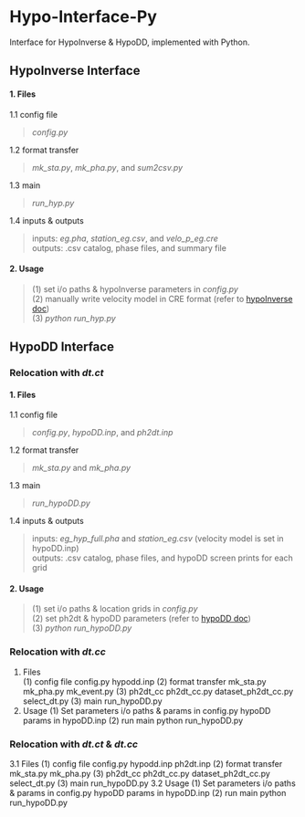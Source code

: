 # Hypo-Interface-Py
Interface for HypoInverse & HypoDD, implemented with Python. <br>

## HypoInverse Interface
#### 1. Files  
1.1 config file  <br>
>*config.py*  <br>

1.2 format transfer  <br>
>*mk_sta.py*, *mk_pha.py*, and *sum2csv.py*  <br>

1.3 main  <br>
>*run_hyp.py*  <br>

1.4 inputs & outputs <br>
>inputs: *eg.pha*, *station_eg.csv*, and *velo_p_eg.cre*  <br>
>outputs: .csv catalog, phase files, and  summary file  <br>

#### 2. Usage
>(1) set i/o paths & hypoInverse parameters in *config.py*  <br>
>(2) manually write velocity model in CRE format (refer to [hypoInverse doc](https://pubs.usgs.gov/of/2002/0171/pdf/of02-171.pdf)) <br>
>(3) *python run_hyp.py*  <br>

## HypoDD Interface  
### Relocation with *dt.ct*  
#### 1. Files
1.1 config file  <br>
>*config.py*, *hypoDD.inp*, and *ph2dt.inp*  <br>

1.2 format transfer  <br>
>*mk_sta.py* and *mk_pha.py*  <br>

1.3 main  <br>
>*run_hypoDD.py*  <br>

1.4 inputs & outputs <br>
>inputs: *eg_hyp_full.pha* and *station_eg.csv* (velocity model is set in hypoDD.inp)  <br>
>outputs: .csv catalog, phase files, and  hypoDD screen prints for each grid <br>

#### 2. Usage
>(1) set i/o paths & location grids in *config.py*  <br>
>(2) set ph2dt & hypoDD parameters (refer to [hypoDD doc](https://www.ldeo.columbia.edu/~felixw/papers/Waldhauser_OFR2001.pdf)) <br>
>(3) *python run_hypoDD.py*  <br>

### Relocation with *dt.cc*  
1. Files  <br>
  (1) config file
    config.py
    hypodd.inp
  (2) format transfer
    mk_sta.py
    mk_pha.py
    mk_event.py
  (3) ph2dt_cc
    ph2dt_cc.py
    dataset_ph2dt_cc.py
    select_dt.py
  (3) main
    run_hypoDD.py
2. Usage
  (1) Set parameters
    i/o paths & params in config.py
    hypoDD params in hypoDD.inp
  (2) run main
    python run_hypoDD.py

### Relocation with *dt.ct* & *dt.cc*  
3.1 Files
  (1) config file
    config.py
    hypodd.inp
    ph2dt.inp
  (2) format transfer
    mk_sta.py
    mk_pha.py
  (3) ph2dt_cc
    ph2dt_cc.py
    dataset_ph2dt_cc.py
    select_dt.py
  (3) main
    run_hypoDD.py
3.2 Usage
  (1) Set parameters
    i/o paths & params in config.py
    hypoDD params in hypoDD.inp
  (2) run main
    python run_hypoDD.py
    